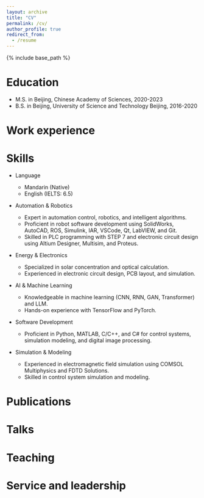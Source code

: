 ```yaml
---
layout: archive
title: "CV"
permalink: /cv/
author_profile: true
redirect_from:
  - /resume
---
```


{% include base_path %}

Education
======
* M.S. in Beijing, Chinese Academy of Sciences, 2020-2023
* B.S. in Beijing, University of Science and Technology Beijing, 2016-2020

Work experience
======

  
Skills
======
- Language
  - Mandarin (Native)
  - English (IELTS: 6.5)

- Automation & Robotics
  - Expert in automation control, robotics, and intelligent algorithms.
  - Proficient in robot software development using SolidWorks, AutoCAD, ROS, Simulink, IAR, VSCode, Qt, LabVIEW, and Git.
  - Skilled in PLC programming with STEP 7 and electronic circuit design using Altium Designer, Multisim, and Proteus.

- Energy & Electronics
  - Specialized in solar concentration and optical calculation.
  - Experienced in electronic circuit design, PCB layout, and simulation.

- AI & Machine Learning
  - Knowledgeable in machine learning (CNN, RNN, GAN, Transformer) and LLM.
  - Hands-on experience with TensorFlow and PyTorch.

- Software Development
  - Proficient in Python, MATLAB, C/C++, and C# for control systems, simulation modeling, and digital image processing.

- Simulation & Modeling
  - Experienced in electromagnetic field simulation using COMSOL Multiphysics and FDTD Solutions.
  - Skilled in control system simulation and modeling.

Publications
======

  
Talks
======

  
Teaching
======

Service and leadership
======

